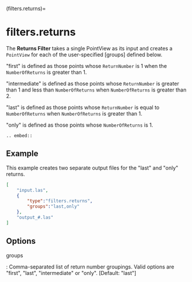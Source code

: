 (filters.returns)=

# filters.returns

The **Returns Filter** takes a single PointView as its input and creates a
`PointView` for each of the user-specified [groups] defined below.

"first" is defined as those points whose `ReturnNumber` is 1 when the `NumberOfReturns` is greater than 1.

"intermediate" is defined as those points whose `ReturnNumber` is greater than 1 and less than `NumberOfReturns` when `NumberOfReturns` is greater than 2.

"last" is defined as those points whose `ReturnNumber` is equal to `NumberOfReturns` when `NumberOfReturns` is greater than 1.

"only" is defined as those points whose `NumberOfReturns` is 1.

```{eval-rst}
.. embed::
```

## Example

This example creates two separate output files for the "last" and "only"
returns.

```json
[
    "input.las",
    {
        "type":"filters.returns",
        "groups":"last,only"
    },
    "output_#.las"
]
```

## Options

groups

: Comma-separated list of return number groupings. Valid options are "first",
  "last", "intermediate" or "only". \[Default: "last"\]

```{include} filter_opts.md
```

